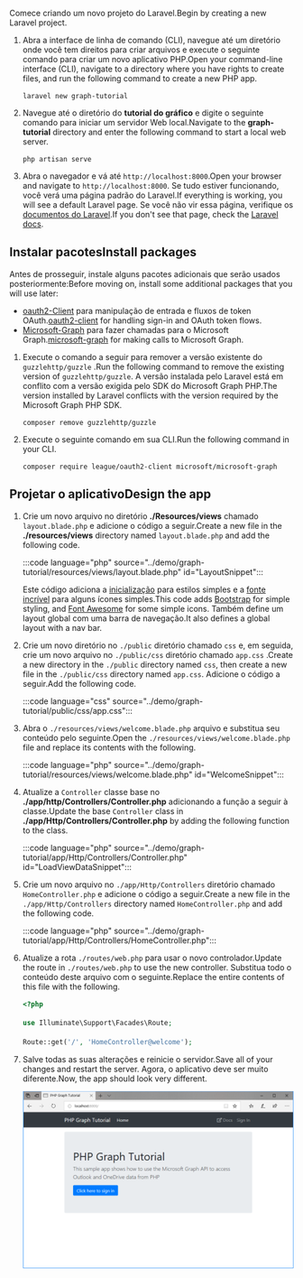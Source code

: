 <!-- markdownlint-disable MD002 MD041 -->

<span data-ttu-id="3e61c-101">Comece criando um novo projeto do Laravel.</span><span class="sxs-lookup"><span data-stu-id="3e61c-101">Begin by creating a new Laravel project.</span></span>

1. <span data-ttu-id="3e61c-102">Abra a interface de linha de comando (CLI), navegue até um diretório onde você tem direitos para criar arquivos e execute o seguinte comando para criar um novo aplicativo PHP.</span><span class="sxs-lookup"><span data-stu-id="3e61c-102">Open your command-line interface (CLI), navigate to a directory where you have rights to create files, and run the following command to create a new PHP app.</span></span>

    ```Shell
    laravel new graph-tutorial
    ```

1. <span data-ttu-id="3e61c-103">Navegue até o diretório do **tutorial do gráfico** e digite o seguinte comando para iniciar um servidor Web local.</span><span class="sxs-lookup"><span data-stu-id="3e61c-103">Navigate to the **graph-tutorial** directory and enter the following command to start a local web server.</span></span>

    ```Shell
    php artisan serve
    ```

1. <span data-ttu-id="3e61c-104">Abra o navegador e vá até `http://localhost:8000`.</span><span class="sxs-lookup"><span data-stu-id="3e61c-104">Open your browser and navigate to `http://localhost:8000`.</span></span> <span data-ttu-id="3e61c-105">Se tudo estiver funcionando, você verá uma página padrão do Laravel.</span><span class="sxs-lookup"><span data-stu-id="3e61c-105">If everything is working, you will see a default Laravel page.</span></span> <span data-ttu-id="3e61c-106">Se você não vir essa página, verifique os [documentos do Laravel](https://laravel.com/docs/7.x).</span><span class="sxs-lookup"><span data-stu-id="3e61c-106">If you don't see that page, check the [Laravel docs](https://laravel.com/docs/7.x).</span></span>

## <a name="install-packages"></a><span data-ttu-id="3e61c-107">Instalar pacotes</span><span class="sxs-lookup"><span data-stu-id="3e61c-107">Install packages</span></span>

<span data-ttu-id="3e61c-108">Antes de prosseguir, instale alguns pacotes adicionais que serão usados posteriormente:</span><span class="sxs-lookup"><span data-stu-id="3e61c-108">Before moving on, install some additional packages that you will use later:</span></span>

- <span data-ttu-id="3e61c-109">[oauth2-Client](https://github.com/thephpleague/oauth2-client) para manipulação de entrada e fluxos de token OAuth.</span><span class="sxs-lookup"><span data-stu-id="3e61c-109">[oauth2-client](https://github.com/thephpleague/oauth2-client) for handling sign-in and OAuth token flows.</span></span>
- <span data-ttu-id="3e61c-110">[Microsoft-Graph](https://github.com/microsoftgraph/msgraph-sdk-php) para fazer chamadas para o Microsoft Graph.</span><span class="sxs-lookup"><span data-stu-id="3e61c-110">[microsoft-graph](https://github.com/microsoftgraph/msgraph-sdk-php) for making calls to Microsoft Graph.</span></span>

1. <span data-ttu-id="3e61c-111">Execute o comando a seguir para remover a versão existente do `guzzlehttp/guzzle` .</span><span class="sxs-lookup"><span data-stu-id="3e61c-111">Run the following command to remove the existing version of `guzzlehttp/guzzle`.</span></span> <span data-ttu-id="3e61c-112">A versão instalada pelo Laravel está em conflito com a versão exigida pelo SDK do Microsoft Graph PHP.</span><span class="sxs-lookup"><span data-stu-id="3e61c-112">The version installed by Laravel conflicts with the version required by the Microsoft Graph PHP SDK.</span></span>

    ```Shell
    composer remove guzzlehttp/guzzle
    ```

1. <span data-ttu-id="3e61c-113">Execute o seguinte comando em sua CLI.</span><span class="sxs-lookup"><span data-stu-id="3e61c-113">Run the following command in your CLI.</span></span>

    ```Shell
    composer require league/oauth2-client microsoft/microsoft-graph
    ```

## <a name="design-the-app"></a><span data-ttu-id="3e61c-114">Projetar o aplicativo</span><span class="sxs-lookup"><span data-stu-id="3e61c-114">Design the app</span></span>

1. <span data-ttu-id="3e61c-115">Crie um novo arquivo no diretório **./Resources/views** chamado `layout.blade.php` e adicione o código a seguir.</span><span class="sxs-lookup"><span data-stu-id="3e61c-115">Create a new file in the **./resources/views** directory named `layout.blade.php` and add the following code.</span></span>

    :::code language="php" source="../demo/graph-tutorial/resources/views/layout.blade.php" id="LayoutSnippet":::

    <span data-ttu-id="3e61c-116">Este código adiciona a [inicialização](http://getbootstrap.com/) para estilos simples e a [fonte incrível](https://fontawesome.com/) para alguns ícones simples.</span><span class="sxs-lookup"><span data-stu-id="3e61c-116">This code adds [Bootstrap](http://getbootstrap.com/) for simple styling, and [Font Awesome](https://fontawesome.com/) for some simple icons.</span></span> <span data-ttu-id="3e61c-117">Também define um layout global com uma barra de navegação.</span><span class="sxs-lookup"><span data-stu-id="3e61c-117">It also defines a global layout with a nav bar.</span></span>

1. <span data-ttu-id="3e61c-118">Crie um novo diretório no `./public` diretório chamado `css` e, em seguida, crie um novo arquivo no `./public/css` diretório chamado `app.css` .</span><span class="sxs-lookup"><span data-stu-id="3e61c-118">Create a new directory in the `./public` directory named `css`, then create a new file in the `./public/css` directory named `app.css`.</span></span> <span data-ttu-id="3e61c-119">Adicione o código a seguir.</span><span class="sxs-lookup"><span data-stu-id="3e61c-119">Add the following code.</span></span>

    :::code language="css" source="../demo/graph-tutorial/public/css/app.css":::

1. <span data-ttu-id="3e61c-120">Abra o `./resources/views/welcome.blade.php` arquivo e substitua seu conteúdo pelo seguinte.</span><span class="sxs-lookup"><span data-stu-id="3e61c-120">Open the `./resources/views/welcome.blade.php` file and replace its contents with the following.</span></span>

    :::code language="php" source="../demo/graph-tutorial/resources/views/welcome.blade.php" id="WelcomeSnippet":::

1. <span data-ttu-id="3e61c-121">Atualize a `Controller` classe base no **./app/http/Controllers/Controller.php** adicionando a função a seguir à classe.</span><span class="sxs-lookup"><span data-stu-id="3e61c-121">Update the base `Controller` class in **./app/Http/Controllers/Controller.php** by adding the following function to the class.</span></span>

    :::code language="php" source="../demo/graph-tutorial/app/Http/Controllers/Controller.php" id="LoadViewDataSnippet":::

1. <span data-ttu-id="3e61c-122">Crie um novo arquivo no `./app/Http/Controllers` diretório chamado `HomeController.php` e adicione o código a seguir.</span><span class="sxs-lookup"><span data-stu-id="3e61c-122">Create a new file in the `./app/Http/Controllers` directory named `HomeController.php` and add the following code.</span></span>

    :::code language="php" source="../demo/graph-tutorial/app/Http/Controllers/HomeController.php":::

1. <span data-ttu-id="3e61c-123">Atualize a rota `./routes/web.php` para usar o novo controlador.</span><span class="sxs-lookup"><span data-stu-id="3e61c-123">Update the route in `./routes/web.php` to use the new controller.</span></span> <span data-ttu-id="3e61c-124">Substitua todo o conteúdo deste arquivo com o seguinte.</span><span class="sxs-lookup"><span data-stu-id="3e61c-124">Replace the entire contents of this file with the following.</span></span>

    ```php
    <?php

    use Illuminate\Support\Facades\Route;

    Route::get('/', 'HomeController@welcome');
    ```

1. <span data-ttu-id="3e61c-125">Salve todas as suas alterações e reinicie o servidor.</span><span class="sxs-lookup"><span data-stu-id="3e61c-125">Save all of your changes and restart the server.</span></span> <span data-ttu-id="3e61c-126">Agora, o aplicativo deve ser muito diferente.</span><span class="sxs-lookup"><span data-stu-id="3e61c-126">Now, the app should look very different.</span></span>

    ![Uma captura de tela da página inicial reprojetada](./images/create-app-01.png)
